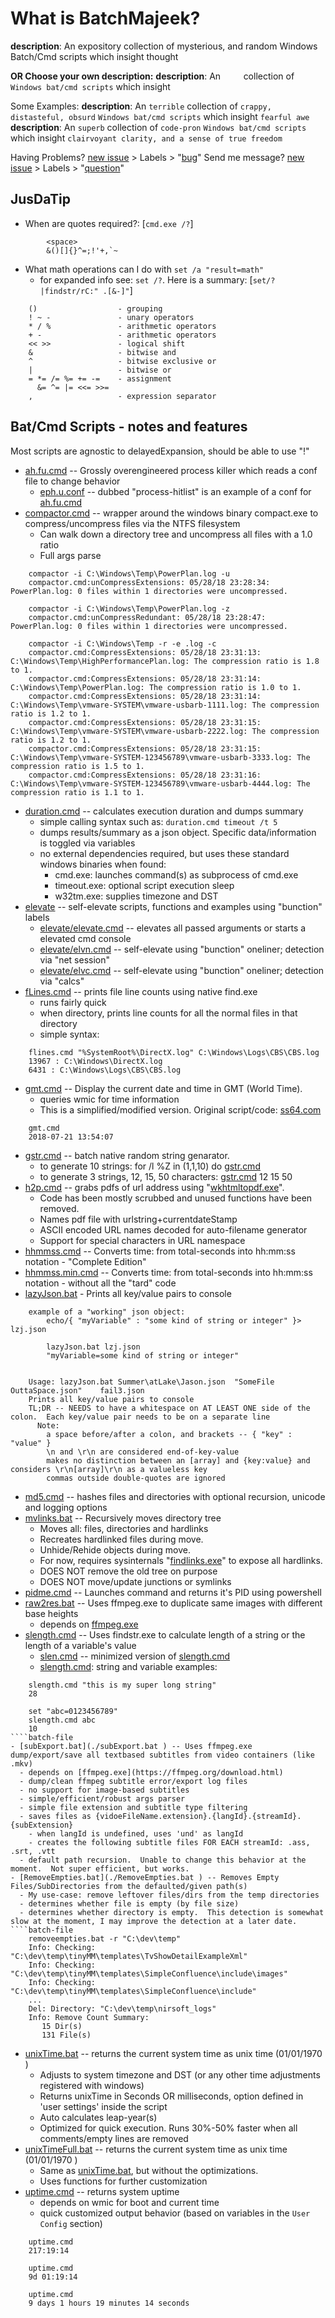 # What is BatchMajeek?
**description**: An expository collection of mysterious, and random Windows Batch/Cmd scripts which insight thought

__OR Choose your **own description**:__
**description**: An `    ` collection of `      ` `Windows bat/cmd scripts` which insight `      `

Some Examples:
**description**: An `terrible` collection of `crappy, distasteful, obsurd` `Windows bat/cmd scripts` which insight `fearful awe`
**description**: An `superb` collection of `code-pron` `Windows bat/cmd scripts` which insight `clairvoyant clarity, and a sense of true freedom` 


Having Problems? [new issue](https://github.com/1ijack/BatchMajeek/issues/new) > Labels > "[bug](https://github.com/1ijack/BatchMajeek/labels/bug)"
Send me message? [new issue](https://github.com/1ijack/BatchMajeek/issues/new) > Labels > "[question](https://github.com/1ijack/BatchMajeek/labels/question)"

## JusDaTip
- When are quotes required?: [`cmd.exe /?`]
````batch-file
        <space>
        &()[]{}^=;!'+,`~
````
- What math operations can I do with `set /a "result=math"`
  - for expanded info see: `set /?`.  Here is a summary: [`set/?|findstr/rC:" .[&-]"`]
````batch-file
    ()                  - grouping
    ! ~ -               - unary operators
    * / %               - arithmetic operators
    + -                 - arithmetic operators
    << >>               - logical shift
    &                   - bitwise and
    ^                   - bitwise exclusive or
    |                   - bitwise or
    = *= /= %= += -=    - assignment
      &= ^= |= <<= >>=
    ,                   - expression separator
````

## Bat/Cmd Scripts - notes and features
Most scripts are agnostic to delayedExpansion, should be able to use "!"
- [ah.fu.cmd](./ah.fu.cmd ) -- Grossly overengineered process killer which reads a conf file to change behavior
  - [eph.u.conf](./eph.u.conf ) -- dubbed "process-hitlist" is an example of a conf for [ah.fu.cmd](./ah.fu.cmd )
- [compactor.cmd](./compactor.cmd ) -- wrapper around the windows binary compact.exe to compress/uncompress files via the NTFS filesystem
  - Can walk down a directory tree and uncompress all files with a 1.0 ratio
  - Full args parse
````batch-file
    compactor -i C:\Windows\Temp\PowerPlan.log -u
    compactor.cmd:unCompressExtensions: 05/28/18 23:28:34: PowerPlan.log: 0 files within 1 directories were uncompressed.
    
    compactor -i C:\Windows\Temp\PowerPlan.log -z
    compactor.cmd:unCompressRedundant: 05/28/18 23:28:47: PowerPlan.log: 0 files within 1 directories were uncompressed.
    
    compactor -i C:\Windows\Temp -r -e .log -c
    compactor.cmd:CompressExtensions: 05/28/18 23:31:13: C:\Windows\Temp\HighPerformancePlan.log: The compression ratio is 1.8 to 1.
    compactor.cmd:CompressExtensions: 05/28/18 23:31:14: C:\Windows\Temp\PowerPlan.log: The compression ratio is 1.0 to 1.
    compactor.cmd:CompressExtensions: 05/28/18 23:31:14: C:\Windows\Temp\vmware-SYSTEM\vmware-usbarb-1111.log: The compression ratio is 1.2 to 1.
    compactor.cmd:CompressExtensions: 05/28/18 23:31:15: C:\Windows\Temp\vmware-SYSTEM\vmware-usbarb-2222.log: The compression ratio is 1.2 to 1.
    compactor.cmd:CompressExtensions: 05/28/18 23:31:15: C:\Windows\Temp\vmware-SYSTEM-123456789\vmware-usbarb-3333.log: The compression ratio is 1.5 to 1.
    compactor.cmd:CompressExtensions: 05/28/18 23:31:16: C:\Windows\Temp\vmware-SYSTEM-123456789\vmware-usbarb-4444.log: The compression ratio is 1.1 to 1.
````
- [duration.cmd](./duration.cmd ) -- calculates execution duration and dumps summary
  - simple calling syntax such as: `duration.cmd timeout /t 5`
  - dumps results/summary as a json object.  Specific data/information is toggled via variables
  - no external dependencies required, but uses these standard windows binaries when found:
    - cmd.exe: launches command(s) as subprocess of cmd.exe
    - timeout.exe: optional script execution sleep
    - w32tm.exe: supplies timezone and DST
- [elevate](./elevate/) -- self-elevate scripts, functions and examples using "bunction" labels
  - [elevate/elevate.cmd](./elevate/elevate.cmd ) -- elevates all passed arguments or starts a elevated cmd console
  - [elevate/elvn.cmd](./elevate/elvn.cmd ) -- self-elevate using "bunction" oneliner; detection via "net session"
  - [elevate/elvc.cmd](./elevate/elvc.cmd ) -- self-elevate using "bunction" oneliner; detection via "calcs"
- [fLines.cmd](./fLines.cmd ) -- prints file line counts using native find.exe
  - runs fairly quick
  - when directory, prints line counts for all the normal files in that directory
  - simple syntax:
````batch-file
    flines.cmd "%SystemRoot%\DirectX.log" C:\Windows\Logs\CBS\CBS.log
    13967 : C:\Windows\DirectX.log
    6431 : C:\Windows\Logs\CBS\CBS.log
````
- [gmt.cmd](./gmt.cmd ) -- Display the current date and time in GMT (World Time).
  - queries wmic for time information
  - This is a simplified/modified version. Original script/code: [ss64.com](https://ss64.com/nt/syntax-gmt.html )
````batch-file
    gmt.cmd
    2018-07-21 13:54:07
````
- [gstr.cmd](./gstr.cmd ) -- batch native random string genarator.
  - to generate 10 strings: for /l %Z in (1,1,10) do [gstr.cmd](./gstr.cmd )
  - to generate 3 strings, 12, 15, 50 characters: [gstr.cmd](./gstr.cmd ) 12 15 50
- [h2p.cmd](./h2p.cmd ) -- grabs pdfs of url address using "[wkhtmltopdf.exe](https://wkhtmltopdf.org/downloads.html)".
  - Code has been mostly scrubbed and unused functions have been removed.
  - Names pdf file with urlstring+currentdateStamp
  - ASCII encoded URL names decoded for auto-filename generator
  - Support for special characters in URL namespace
- [hhmmss.cmd](./hhmmss.cmd ) -- Converts time: from total-seconds into hh:mm:ss notation - "Complete Edition"
- [hhmmss.min.cmd](./hhmmss.min.cmd ) -- Converts time: from total-seconds into hh:mm:ss notation - without all the "tard" code
- [lazyJson.bat](./lazyJson.bat) - Prints all key/value pairs to console
````batch-file
    example of a "working" json object: 
        echo/{ "myVariable" : "some kind of string or integer" }> lzj.json
        
        lazyJson.bat lzj.json
        "myVariable=some kind of string or integer"

        
    Usage: lazyJson.bat Summer\atLake\Jason.json  "SomeFile OuttaSpace.json"    fail3.json
    Prints all key/value pairs to console
    TL;DR -- NEEDS to have a whitespace on AT LEAST ONE side of the colon.  Each key/value pair needs to be on a separate line
      Note:
        a space before/after a colon, and brackets -- { "key" : "value" }
        \n and \r\n are considered end-of-key-value
        makes no distinction between an [array] and {key:value} and considers \r\n[array]\r\n as a valueless key
        commas outside double-quotes are ignored
````
- [md5.cmd](./md5.cmd ) -- hashes files and directories with optional recursion, unicode and logging options
- [mvlinks.bat](./mvlinks.bat ) -- Recursively moves directory tree
  - Moves all: files, directories and hardlinks
  - Recreates hardlinked files during move.
  - Unhide/Rehide objects during move.
  - For now, requires sysinternals "[findlinks.exe](https://docs.microsoft.com/en-us/sysinternals/downloads/findlinks )" to expose all hardlinks.
  - DOES NOT remove the old tree on purpose
  - DOES NOT move/update junctions or symlinks
- [pidme.cmd](./pidme.cmd ) -- Launches command and returns it's PID using powershell
- [raw2res.bat](./raw2res.bat ) -- Uses ffmpeg.exe to duplicate same images with different base heights
  - depends on [ffmpeg.exe](https://ffmpeg.org/download.html)
- [slength.cmd](./slength.cmd ) -- Uses findstr.exe to calculate length of a string or the length of a variable's value
  - [slen.cmd](./slen.cmd ) -- minimized version of [slength.cmd](./slength.cmd )
  - [slength.cmd](./slength.cmd ): string and variable examples:    
````batch-file
    slength.cmd "this is my super long string"
    28
    
    set "abc=0123456789"
    slength.cmd abc
    10
````batch-file
- [subExport.bat](./subExport.bat ) -- Uses ffmpeg.exe dump/export/save all textbased subtitles from video containers (like .mkv)
  - depends on [ffmpeg.exe](https://ffmpeg.org/download.html)
  - dump/clean ffmpeg subtitle error/export log files
  - no support for image-based subtitles
  - simple/efficient/robust args parser
  - simple file extension and subtitle type filtering
  - saves files as {vidoeFileName.extension}.{langId}.{streamId}.{subExtension}
    - when langId is undefined, uses 'und' as langId
    - creates the following subtitle files FOR EACH streamId: .ass, .srt, .vtt
  - default path recursion.  Unable to change this behavior at the moment.  Not super efficient, but works.
- [RemoveEmpties.bat](./RemoveEmpties.bat ) -- Removes Empty Files/SubDirectories from the defaulted/given path(s)
  - My use-case: remove leftover files/dirs from the temp directories
  - determines whether file is empty (by file size)
  - determines whether directory is empty.  This detection is somewhat slow at the moment, I may improve the detection at a later date.
````batch-file
    removeempties.bat -r "C:\dev\temp"
    Info: Checking: "C:\dev\temp\tinyMM\templates\TvShowDetailExampleXml"
    Info: Checking: "C:\dev\temp\tinyMM\templates\SimpleConfluence\include\images"
    Info: Checking: "C:\dev\temp\tinyMM\templates\SimpleConfluence\include"
    ...
    Del: Directory: "C:\dev\temp\nirsoft_logs"
    Info: Remove Count Summary:
       15 Dir(s)
       131 File(s)
````
- [unixTime.bat](./unixTime.bat ) -- returns the current system time as unix time (01/01/1970 )
  - Adjusts to system timezone and DST (or any other time adjustments registered with windows)
  - Returns unixTime in Seconds OR milliseconds, option defined in 'user settings' inside the script
  - Auto calculates leap-year(s)
  - Optimized for quick execution. Runs 30%-50% faster when all comments/empty lines  are removed
- [unixTimeFull.bat](./unixTimeFull.bat ) -- returns the current system time as unix time (01/01/1970 )
  - Same as [unixTime.bat](./unixTime.bat ), but without the optimizations.
  - Uses functions for further customization
- [uptime.cmd](./uptime.cmd ) -- returns system uptime
  - depends on wmic for boot and current time
  - quick customized output behavior (based on variables in the `User Config` section)
````batch-file
    uptime.cmd
    217:19:14
    
    uptime.cmd
    9d 01:19:14
    
    uptime.cmd
    9 days 1 hours 19 minutes 14 seconds    
````
